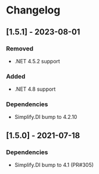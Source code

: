 # Changelog

## [1.5.1] - 2023-08-01

### Removed

- .NET 4.5.2 support

### Added

- .NET 4.8 support
 
### Dependencies

- Simplify.DI bump to 4.2.10

## [1.5.0] - 2021-07-18

### Dependencies

- Simplify.DI bump to 4.1 (PR#305)

